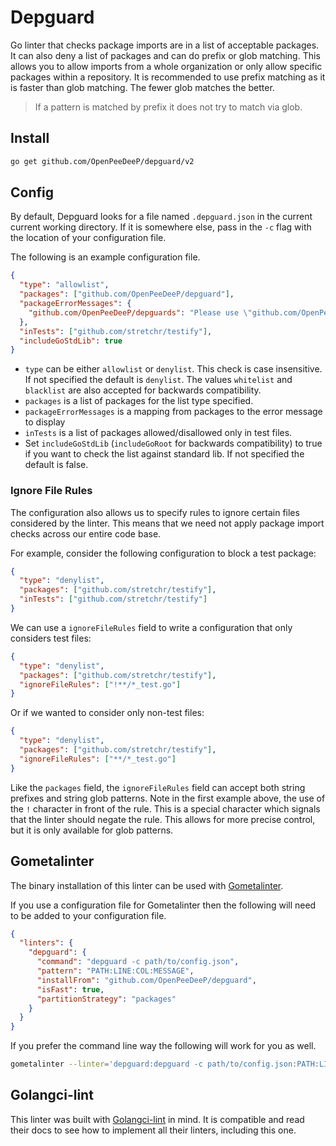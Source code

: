 # Depguard

Go linter that checks package imports are in a list of acceptable packages. It
can also deny a list of packages and can do prefix or glob matching.
This allows you to allow imports from a whole organization or only
allow specific packages within a repository. It is recommended to use prefix
matching as it is faster than glob matching. The fewer glob matches the better.

> If a pattern is matched by prefix it does not try to match via glob.

## Install

```bash
go get github.com/OpenPeeDeeP/depguard/v2
```

## Config

By default, Depguard looks for a file named `.depguard.json` in the current
current working directory. If it is somewhere else, pass in the `-c` flag with
the location of your configuration file.

The following is an example configuration file.

```json
{
  "type": "allowlist",
  "packages": ["github.com/OpenPeeDeeP/depguard"],
  "packageErrorMessages": {
    "github.com/OpenPeeDeeP/depguards": "Please use \"github.com/OpenPeeDeeP/depguard\","
  },
  "inTests": ["github.com/stretchr/testify"],
  "includeGoStdLib": true
}
```

- `type` can be either `allowlist` or `denylist`. This check is case insensitive.
  If not specified the default is `denylist`. The values `whitelist` and `blacklist`
  are also accepted for backwards compatibility.
- `packages` is a list of packages for the list type specified.
- `packageErrorMessages` is a mapping from packages to the error message to display
- `inTests` is a list of packages allowed/disallowed only in test files.
- Set `includeGoStdLib` (`includeGoRoot` for backwards compatibility) to true if you want to check the list against standard lib.
  If not specified the default is false.

### Ignore File Rules

The configuration also allows us to specify rules to ignore certain files considered by the linter. This means that we need not apply package import checks across our entire code base.

For example, consider the following configuration to block a test package:
```json
{
  "type": "denylist",
  "packages": ["github.com/stretchr/testify"],
  "inTests": ["github.com/stretchr/testify"]
}
```

We can use a `ignoreFileRules` field to write a configuration that only considers test files:
```json
{
  "type": "denylist",
  "packages": ["github.com/stretchr/testify"],
  "ignoreFileRules": ["!**/*_test.go"]
}
```

Or if we wanted to consider only non-test files:
```json
{
  "type": "denylist",
  "packages": ["github.com/stretchr/testify"],
  "ignoreFileRules": ["**/*_test.go"]
}
```

Like the `packages` field, the `ignoreFileRules` field can accept both string prefixes and string glob patterns. Note in the first example above, the use of the `!` character in front of the rule. This is a special character which signals that the linter should negate the rule. This allows for more precise control, but it is only available for glob patterns.

## Gometalinter

The binary installation of this linter can be used with
[Gometalinter](https://github.com/alecthomas/gometalinter).

If you use a configuration file for Gometalinter then the following will need to
be added to your configuration file.

```json
{
  "linters": {
    "depguard": {
      "command": "depguard -c path/to/config.json",
      "pattern": "PATH:LINE:COL:MESSAGE",
      "installFrom": "github.com/OpenPeeDeeP/depguard",
      "isFast": true,
      "partitionStrategy": "packages"
    }
  }
}
```

If you prefer the command line way the following will work for you as well.

```bash
gometalinter --linter='depguard:depguard -c path/to/config.json:PATH:LINE:COL:MESSAGE'
```

## Golangci-lint

This linter was built with
[Golangci-lint](https://github.com/golangci/golangci-lint) in mind. It is compatible
and read their docs to see how to implement all their linters, including this one.
